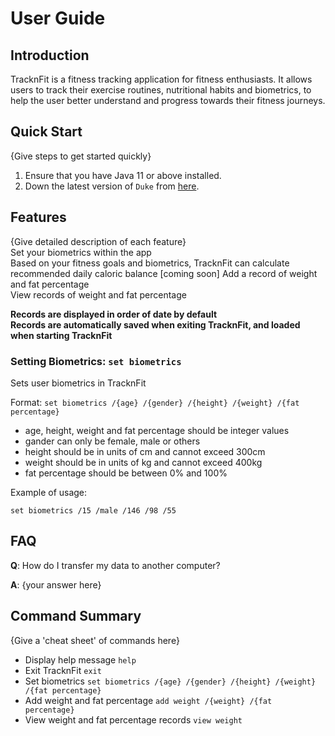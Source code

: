 # User Guide

## Introduction

TracknFit is a fitness tracking application for fitness enthusiasts. It allows users to track their 
exercise routines, nutritional habits and biometrics, to help the user better understand and progress
towards their fitness journeys.

## Quick Start

{Give steps to get started quickly}

1. Ensure that you have Java 11 or above installed.
2. Down the latest version of `Duke` from [here](https://github.com/AY2223S1-CS2113-W12-3/tp).

## Features 

{Give detailed description of each feature}  
Set your biometrics within the app  
Based on your fitness goals and biometrics, TracknFit can calculate recommended daily caloric balance [coming soon]
Add a record of weight and fat percentage  
View records of weight and fat percentage  

**Records are displayed in order of date by default**  
**Records are automatically saved when exiting TracknFit, and loaded when starting TracknFit**  

### Setting Biometrics: `set biometrics`
Sets user biometrics in TracknFit

Format: `set biometrics /{age} /{gender} /{height} /{weight} /{fat percentage}`

* age, height, weight and fat percentage should be integer values
* gander can only be female, male or others
* height should be in units of cm and cannot exceed 300cm
* weight should be in units of kg and cannot exceed 400kg
* fat percentage should be between 0% and 100%

Example of usage:

`set biometrics /15 /male /146 /98 /55`


## FAQ

**Q**: How do I transfer my data to another computer? 

**A**: {your answer here}

## Command Summary

{Give a 'cheat sheet' of commands here}

* Display help message `help`
* Exit TracknFit `exit`
* Set biometrics `set biometrics /{age} /{gender} /{height} /{weight} /{fat percentage}`
* Add weight and fat percentage `add weight /{weight} /{fat percentage}`
* View weight and fat percentage records `view weight`
